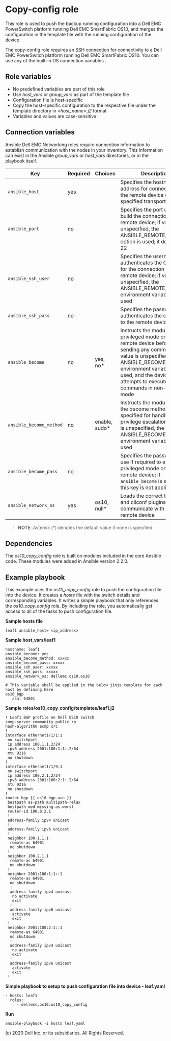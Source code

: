 Copy-config role
================

This role is used to push the backup running configuration into a Dell EMC PowerSwitch platform running Dell EMC SmartFabric OS10, and merges the configuration in the template file with the running configuration of the device.

The copy-config role requires an SSH connection for connectivity to a Dell EMC PowerSwitch platform running Dell EMC SmartFabric OS10. You can use any of the built-in OS connection variables .

Role variables
--------------

- No predefined variables are part of this role
- Use *host_vars* or *group_vars* as part of the template file
- Configuration file is host-specific
- Copy the host-specific configuration to the respective file under the template directory in *<host_name>.j2* format
- Variables and values are case-sensitive

Connection variables
--------------------

Ansible Dell EMC Networking roles require connection information to establish communication with the nodes in your inventory. This information can exist in the Ansible *group_vars* or *host_vars* directories, or in the playbook itself.

| Key         | Required | Choices    | Description                                         |
|-------------|----------|------------|-----------------------------------------------------|
| ``ansible_host`` | yes      |            | Specifies the hostname or address for connecting to the remote device over the specified transport |
| ``ansible_port`` | no       |            | Specifies the port used to build the connection to the remote device; if value is unspecified, the ANSIBLE_REMOTE_PORT option is used; it defaults to 22 |
| ``ansible_ssh_user`` | no       |            | Specifies the username that authenticates the CLI login for the connection to the remote device; if value is unspecified, the ANSIBLE_REMOTE_USER environment variable value is used  |
| ``ansible_ssh_pass`` | no       |            | Specifies the password that authenticates the connection to the remote device  |
| ``ansible_become`` | no       | yes, no\*   | Instructs the module to enter privileged mode on the remote device before sending any commands; if value is unspecified, the ANSIBLE_BECOME environment variable value is used, and the device attempts to execute all commands in non-privileged mode |
| ``ansible_become_method`` | no       | enable, sudo\*   | Instructs the module to allow the become method to be specified for handling privilege escalation; if value is unspecified, the ANSIBLE_BECOME_METHOD environment variable value is used |
| ``ansible_become_pass`` | no       |            | Specifies the password to use if required to enter privileged mode on the remote device; if ``ansible_become`` is set to no this key is not applicable |
| ``ansible_network_os`` | yes      | os10, null\*  | Loads the correct terminal and cliconf plugins to communicate with the remote device |

> **NOTE**: Asterisk (\*) denotes the default value if none is specified.

Dependencies
------------

The *os10_copy_config* role is built on modules included in the core Ansible code. These modules were added in Ansible version 2.2.0.

Example playbook
----------------

This example uses the *os10_copy_config* role to push the configuration file into the device. It creates a *hosts* file with the switch details and corresponding variables. It writes a simple playbook that only references the *os10_copy_config* role. By including the role, you automatically get access to all of the tasks to push configuration file.

**Sample hosts file**

    leaf1 ansible_host= <ip_address> 

**Sample host_vars/leaf1**

    hostname: leaf1
    ansible_become: yes
    ansible_become_method: xxxxx
    ansible_become_pass: xxxxx
    ansible_ssh_user: xxxxx
    ansible_ssh_pass: xxxxx
    ansible_network_os: dellemc.os10.os10

    # This variable shall be applied in the below jinja template for each host by defining here
    os10_bgp
       asn: 64801

**Sample roles/os10_copy_config/templates/leaf1.j2**

    ! Leaf1 BGP profile on Dell OS10 switch
    snmp-server community public ro
    hash-algorithm ecmp crc
    !
    interface ethernet1/1/1:1
     no switchport
     ip address 100.1.1.2/24
     ipv6 address 2001:100:1:1::2/64
     mtu 9216
     no shutdown
    !
    interface ethernet1/1/9:1
     no switchport
     ip address 100.2.1.2/24
     ipv6 address 2001:100:2:1::2/64
     mtu 9216
     no shutdown
    !
    router bgp {{ os10_bgp.asn }}
     bestpath as-path multipath-relax
     bestpath med missing-as-worst
     router-id 100.0.2.1
     !
     address-family ipv4 unicast
     !
     address-family ipv6 unicast
     !
     neighbor 100.1.1.1
      remote-as 64901
      no shutdown
     !
     neighbor 100.2.1.1
      remote-as 64901
      no shutdown
     !
     neighbor 2001:100:1:1::1
      remote-as 64901
      no shutdown
      !
      address-family ipv4 unicast
       no activate
       exit
      !
      address-family ipv6 unicast
       activate
       exit
     !
     neighbor 2001:100:2:1::1
      remote-as 64901
      no shutdown
      !
      address-family ipv4 unicast
       no activate
       exit
      !
      address-family ipv6 unicast
       activate
       exit
     !

**Simple playbook to setup to push configuration file into device - leaf.yaml**

    - hosts: leaf1
      roles:
         - dellemc.os10.os10_copy_config

**Run**

    ansible-playbook -i hosts leaf.yaml

(c) 2020 Dell Inc. or its subsidiaries. All Rights Reserved.

